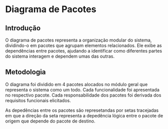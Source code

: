 # Diagrama de Pacotes

## Introdução

O diagrama de pacotes representa a organização modular do sistema, dividindo-o em pacotes que agrupam elementos relacionados. Ele exibe as dependências entre pacotes, ajudando a identificar como diferentes partes do sistema interagem e dependem umas das outras.

## Metodologia

O diagrama foi dividido em 4 pacotes alocados no módulo geral que representa o sistema como um todo. Cada funcionalidade foi apresentada no respectivo pacote. Cada responsabilidade dos pacotes foi derivada dos requisitos funcionais elicitados.

As depedências entre os pacotes são represetandas por setas tracejadas em que a direção da seta representa a depedência lógica entre o pacote de origem que depende do pacote de destino.
